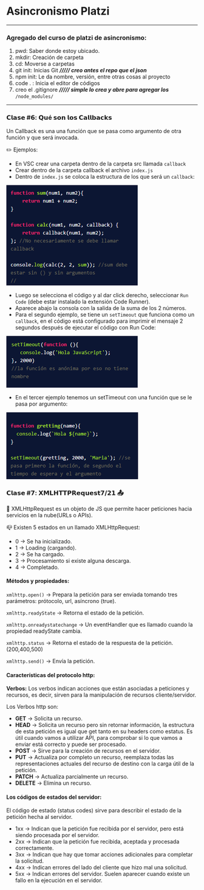 # Asincronismo Platzi
******************************************
### Agregado del curso de platzi de asincronismo:
1. pwd: Saber donde estoy ubicado.
2. mkdir: Creación de carpeta
3. cd: Moverse a carpetas
4. git init: Inicias Git ***///// creo antes el repo que el json***
5. npm init: Le da nombre, versión, entre otras cosas al proyecto
6. code . : Inicia el editor de códigos
7. creo el .gitignore  ***///// simple lo crea y abre para agregar los*** `/node_modules/`
******************************************
### 𝗖𝗹𝗮𝘀𝗲 #𝟲: 𝗤𝘂é 𝘀𝗼𝗻 𝗹𝗼𝘀 𝗖𝗮𝗹𝗹𝗯𝗮𝗰𝗸𝘀 
Un Callback es una una función que se pasa como argumento de otra función y que será invocada.

✏️ Ejemplos:

* En VSC crear una carpeta dentro de la carpeta src llamada `callback`
* Crear dentro de la carpeta callback el archivo `index.js`
* Dentro de `index.js` se coloca la estructura de los que será un `callback`:

![img_59.png](img_59.png)

* Luego se selecciona el código y al dar click derecho, seleccionar `Run Code` (debe estar instalado la extensión Code Runner).
* Aparece abajo la consola con la salida de la suma de los 2 números.
* Para el segundo ejemplo, se tiene un `setTimeout` que funciona como un `callback`, en el código está configurado para 
imprimir el mensaje 2 segundos después de ejecutar el código con Run Code:

![img_60.png](img_60.png)

* En el tercer ejemplo tenemos un setTimeout con una función que se le pasa por argumento:

![img_61.png](img_61.png)

### 𝗖𝗹𝗮𝘀𝗲 #𝟳: 𝗫𝗠𝗟𝗛𝗧𝗧𝗣𝗥𝗲𝗾𝘂𝗲𝘀𝘁𝟳/𝟮𝟭 📤

📲 XMLHttpRequest es un objeto de JS que permite hacer peticiones hacia servicios en la nube(URLs o APIs).

📪 Existen 5 estados en un llamado XMLHttpRequest:

* 0 → Se ha inicializado.
* 1 → Loading (cargando).
* 2 → Se ha cargado.
* 3 → Procesamiento si existe alguna descarga.
* 4 → Completado.

#### Métodos y propiedades:
`xmlhttp.open()` → Prepara la petición para ser enviada tomando tres parámetros: prótocolo, url, asíncrono (true).

`xmlhttp.readyState` → Retorna el estado de la petición.

`xmlhttp.onreadystatechange` → Un eventHandler que es llamado cuando la propiedad readyState cambia.

`xmlhttp.status` → Retorna el estado de la respuesta de la petición. (200,400,500)

`xmlhttp.send()` → Envía la petición.

#### Características del protocolo http:
**Verbos:** Los verbos indican acciones que están asociadas a peticiones y recursos, es decir, sirven para la manipulación
de recursos cliente/servidor. 

Los Verbos http son:
* **GET** → Solicita un recurso.
* **HEAD** → Solicita un recurso pero sin retornar información, la estructura de esta petición es igual que get tanto en su 
headers como estatus. Es útil cuando vamos a utilizar API, para comprobar si lo que vamos a enviar está correcto y 
puede ser procesado.
* **POST** → Sirve para la creación de recursos en el servidor.
* **PUT** → Actualiza por completo un recurso, reemplaza todas las representaciones actuales del recurso de destino con la 
carga útil de la petición.
* **PATCH** → Actualiza parcialmente un recurso.
* **DELETE** → Elimina un recurso.

#### Los códigos de estados del servidor:
El código de estado (status codes) sirve para describir el estado de la petición hecha al servidor.
* 1xx → Indican que la petición fue recibida por el servidor, pero está siendo procesada por el servidor.
* 2xx → Indican que la petición fue recibida, aceptada y procesada correctamente.
* 3xx → Indican que hay que tomar acciones adicionales para completar la solicitud.
* 4xx → Indican errores del lado del cliente que hizo mal una solicitud.
* 5xx → Indican errores del servidor. Suelen aparecer cuando existe un fallo en la ejecución en el servidor.

